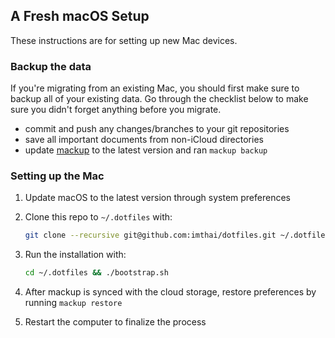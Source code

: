 ## A Fresh macOS Setup

These instructions are for setting up new Mac devices.

### Backup the data

If you're migrating from an existing Mac, you should first make sure to backup all of your existing data. Go through the checklist below to make sure you didn't forget anything before you migrate.

- commit and push any changes/branches to your git repositories
- save all important documents from non-iCloud directories
- update [mackup](https://github.com/lra/mackup) to the latest version and ran `mackup backup`

### Setting up the Mac

1. Update macOS to the latest version through system preferences

2. Clone this repo to `~/.dotfiles` with:

    ```zsh
    git clone --recursive git@github.com:imthai/dotfiles.git ~/.dotfiles
    ```

3. Run the installation with:

    ```zsh
    cd ~/.dotfiles && ./bootstrap.sh
    ```

5. After mackup is synced with the cloud storage, restore preferences by running `mackup restore`
6. Restart the computer to finalize the process

